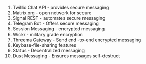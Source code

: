 1. Twillio Chat API - provides secure messaging
2. Matrix.org - open network for secure
3. Signal REST - automates secure messaging
4. Telegram Bot - Offers secure messaging
5. Session Messaging - encrypted messaging
6. Wickr - military grade encryption
7. Threema Gateway - Send end -to-end encrypted messaging
8. Keybase-file-sharing features
9. Status - Decentralized messaging
10. Dust Messaging - Ensures messages self-destruct
